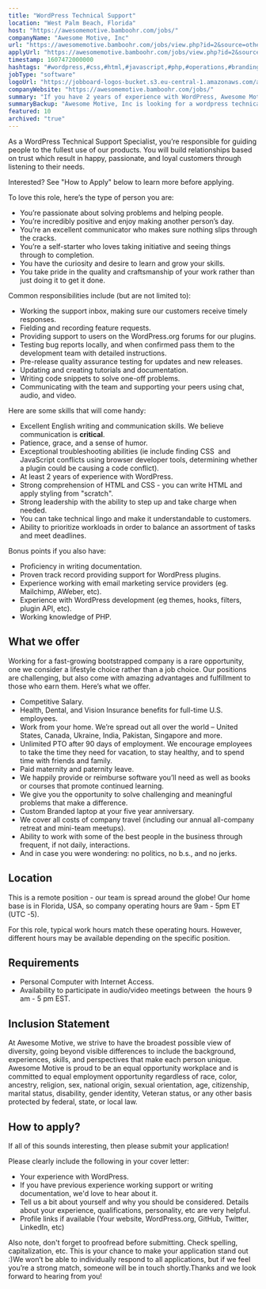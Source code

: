 ```yaml
---
title: "WordPress Technical Support"
location: "West Palm Beach, Florida"
host: "https://awesomemotive.bamboohr.com/jobs/"
companyName: "Awesome Motive, Inc"
url: "https://awesomemotive.bamboohr.com/jobs/view.php?id=2&source=other"
applyUrl: "https://awesomemotive.bamboohr.com/jobs/view.php?id=2&source=other"
timestamp: 1607472000000
hashtags: "#wordpress,#css,#html,#javascript,#php,#operations,#branding,#git,#marketing,#office"
jobType: "software"
logoUrl: "https://jobboard-logos-bucket.s3.eu-central-1.amazonaws.com/awesome-motive-inc"
companyWebsite: "https://awesomemotive.bamboohr.com/jobs/"
summary: "If you have 2 years of experience with WordPress, Awesome Motive, Inc has a job opening for a wordpress technical support"
summaryBackup: "Awesome Motive, Inc is looking for a wordpress technical support that has experience in: #wordpress, #css, #html."
featured: 10
archived: "true"
---
```


As a WordPress Technical Support Specialist, you’re responsible for guiding people to the fullest use of our products. You will build relationships based on trust which result in happy, passionate, and loyal customers through listening to their needs.

Interested? See "How to Apply" below to learn more before applying.

To love this role, here’s the type of person you are:

*   You’re passionate about solving problems and helping people.
*   You’re incredibly positive and enjoy making another person’s day.
*   You’re an excellent communicator who makes sure nothing slips through the cracks.
*   You’re a self-starter who loves taking initiative and seeing things through to completion.
*   You have the curiosity and desire to learn and grow your skills.
*   You take pride in the quality and craftsmanship of your work rather than just doing it to get it done.

Common responsibilities include (but are not limited to):

*   Working the support inbox, making sure our customers receive timely responses.
*   Fielding and recording feature requests.
*   Providing support to users on the WordPress.org forums for our plugins.
*   Testing bug reports locally, and when confirmed pass them to the development team with detailed instructions.
*   Pre-release quality assurance testing for updates and new releases.
*   Updating and creating tutorials and documentation.
*   Writing code snippets to solve one-off problems.
*   Communicating with the team and supporting your peers using chat, audio, and video.

Here are some skills that will come handy:

*   Excellent English writing and communication skills. We believe communication is **critical**.
*   Patience, grace, and a sense of humor.
*   Exceptional troubleshooting abilities (ie include finding CSS  and JavaScript conflicts using browser developer tools, determining whether a plugin could be causing a code conflict).
*   At least 2 years of experience with WordPress.
*   Strong comprehension of HTML and CSS - you can write HTML and apply styling from "scratch".
*   Strong leadership with the ability to step up and take charge when needed.
*   You can take technical lingo and make it understandable to customers.
*   Ability to prioritize workloads in order to balance an assortment of tasks and meet deadlines.

Bonus points if you also have:

*   Proficiency in writing documentation.
*   Proven track record providing support for WordPress plugins.
*   Experience working with email marketing service providers (eg. Mailchimp, AWeber, etc).
*   Experience with WordPress development (eg themes, hooks, filters, plugin API, etc).
*   Working knowledge of PHP.

## What we offer

Working for a fast-growing bootstrapped company is a rare opportunity, one we consider a lifestyle choice rather than a job choice. Our positions are challenging, but also come with amazing advantages and fulfillment to those who earn them. Here’s what we offer.

*   Competitive Salary.
*   Health, Dental, and Vision Insurance benefits for full-time U.S. employees.
*   Work from your home. We’re spread out all over the world – United States, Canada, Ukraine, India, Pakistan, Singapore and more.
*   Unlimited PTO after 90 days of employment. We encourage employees to take the time they need for vacation, to stay healthy, and to spend time with friends and family.
*   Paid maternity and paternity leave.
*   We happily provide or reimburse software you’ll need as well as books or courses that promote continued learning.
*   We give you the opportunity to solve challenging and meaningful problems that make a difference.
*   Custom Branded laptop at your five year anniversary.
*   We cover all costs of company travel (including our annual all-company retreat and mini-team meetups).
*   Ability to work with some of the best people in the business through frequent, if not daily, interactions.
*   And in case you were wondering: no politics, no b.s., and no jerks.

## Location

This is a remote position - our team is spread around the globe! Our home base is in Florida, USA, so company operating hours are 9am - 5pm ET (UTC -5).

For this role, typical work hours match these operating hours. However, different hours may be available depending on the specific position.

## Requirements

*   Personal Computer with Internet Access.
*   Availability to participate in audio/video meetings between  the hours 9 am - 5 pm EST.

## Inclusion Statement

At Awesome Motive, we strive to have the broadest possible view of diversity, going beyond visible differences to include the background, experiences, skills, and perspectives that make each person unique. Awesome Motive is proud to be an equal opportunity workplace and is committed to equal employment opportunity regardless of race, color, ancestry, religion, sex, national origin, sexual orientation, age, citizenship, marital status, disability, gender identity, Veteran status, or any other basis protected by federal, state, or local law.

## How to apply?

If all of this sounds interesting, then please submit your application!

Please clearly include the following in your cover letter:

*   Your experience with WordPress.
*   If you have previous experience working support or writing documentation, we'd love to hear about it.
*   Tell us a bit about yourself and why you should be considered. Details about your experience, qualifications, personality, etc are very helpful.
*   Profile links if available (Your website, WordPress.org, GitHub, Twitter, LinkedIn, etc)

Also note, don't forget to proofread before submitting. Check spelling, capitalization, etc. This is your chance to make your application stand out :)We won’t be able to individually respond to all applications, but if we feel you’re a strong match, someone will be in touch shortly.Thanks and we look forward to hearing from you!
